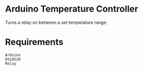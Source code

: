# Arduino Temperature Controller
Turns a relay on between a set temperature range.

# Requirements

```
Arduino
DS18S20
Relay
```
